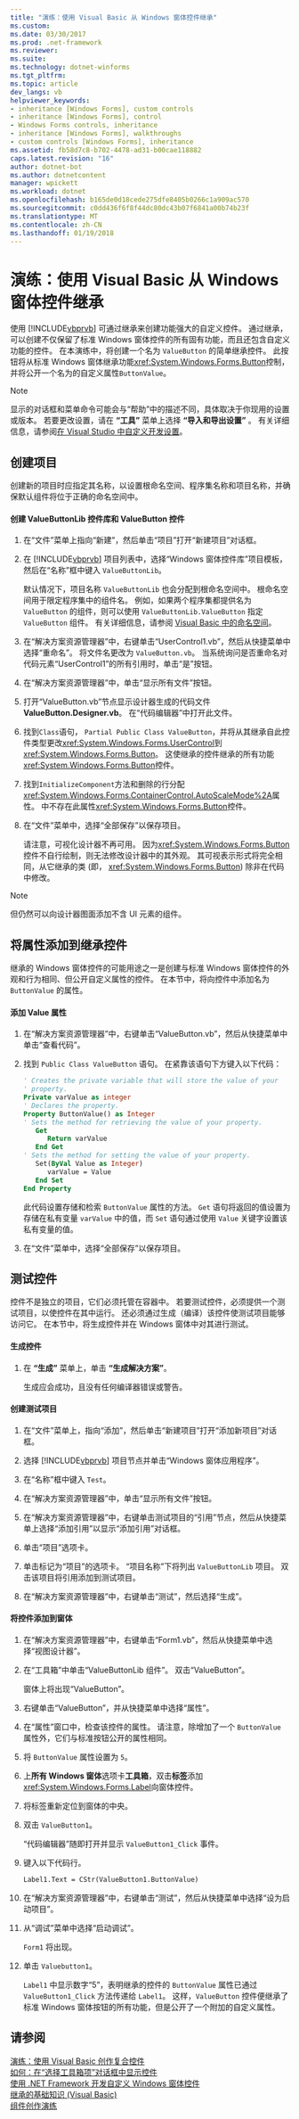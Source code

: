 ```yaml
---
title: "演练：使用 Visual Basic 从 Windows 窗体控件继承"
ms.custom: 
ms.date: 03/30/2017
ms.prod: .net-framework
ms.reviewer: 
ms.suite: 
ms.technology: dotnet-winforms
ms.tgt_pltfrm: 
ms.topic: article
dev_langs: vb
helpviewer_keywords:
- inheritance [Windows Forms], custom controls
- inheritance [Windows Forms], control
- Windows Forms controls, inheritance
- inheritance [Windows Forms], walkthroughs
- custom controls [Windows Forms], inheritance
ms.assetid: fb58d7c8-b702-4478-ad31-b00cae118882
caps.latest.revision: "16"
author: dotnet-bot
ms.author: dotnetcontent
manager: wpickett
ms.workload: dotnet
ms.openlocfilehash: b165de0d18cede275dfe8405b0266c1a909ac570
ms.sourcegitcommit: c0dd436f6f8f44dc80dc43b07f6841a00b74b23f
ms.translationtype: MT
ms.contentlocale: zh-CN
ms.lasthandoff: 01/19/2018
---
```

# <a name="walkthrough-inheriting-from-a-windows-forms-control-with-visual-basic"></a>演练：使用 Visual Basic 从 Windows 窗体控件继承
使用 [!INCLUDE[vbprvb](../../../../includes/vbprvb-md.md)] 可通过继承来创建功能强大的自定义控件。 通过继承，可以创建不仅保留了标准 Windows 窗体控件的所有固有功能，而且还包含自定义功能的控件。 在本演练中，将创建一个名为 `ValueButton` 的简单继承控件。 此按钮将从标准 Windows 窗体继承功能<xref:System.Windows.Forms.Button>控制，并将公开一个名为的自定义属性`ButtonValue`。  
  
> [!NOTE]
>  显示的对话框和菜单命令可能会与“帮助”中的描述不同，具体取决于你现用的设置或版本。 若要更改设置，请在 **“工具”** 菜单上选择 **“导入和导出设置”** 。 有关详细信息，请参阅[在 Visual Studio 中自定义开发设置](http://msdn.microsoft.com/library/22c4debb-4e31-47a8-8f19-16f328d7dcd3)。  
  
## <a name="creating-the-project"></a>创建项目  
 创建新的项目时应指定其名称，以设置根命名空间、程序集名称和项目名称，并确保默认组件将位于正确的命名空间中。  
  
#### <a name="to-create-the-valuebuttonlib-control-library-and-the-valuebutton-control"></a>创建 ValueButtonLib 控件库和 ValueButton 控件  
  
1.  在“文件”菜单上指向“新建”，然后单击“项目”打开“新建项目”对话框。  
  
2.  在 [!INCLUDE[vbprvb](../../../../includes/vbprvb-md.md)] 项目列表中，选择“Windows 窗体控件库”项目模板，然后在“名称”框中键入 `ValueButtonLib`。  
  
     默认情况下，项目名称 `ValueButtonLib` 也会分配到根命名空间中。 根命名空间用于限定程序集中的组件名。 例如，如果两个程序集都提供名为 `ValueButton` 的组件，则可以使用 `ValueButtonLib.ValueButton` 指定 `ValueButton` 组件。 有关详细信息，请参阅 [Visual Basic 中的命名空间](~/docs/visual-basic/programming-guide/program-structure/namespaces.md)。  
  
3.  在“解决方案资源管理器”中，右键单击“UserControl1.vb”，然后从快捷菜单中选择“重命名”。 将文件名更改为 `ValueButton.vb`。 当系统询问是否重命名对代码元素“UserControl1”的所有引用时，单击“是”按钮。  
  
4.  在“解决方案资源管理器”中，单击“显示所有文件”按钮。  
  
5.  打开“ValueButton.vb”节点显示设计器生成的代码文件 **ValueButton.Designer.vb**。 在“代码编辑器”中打开此文件。  
  
6.  找到`Class`语句， `Partial Public Class ValueButton`，并将从其继承自此控件类型更改<xref:System.Windows.Forms.UserControl>到<xref:System.Windows.Forms.Button>。 这使继承的控件继承的所有功能<xref:System.Windows.Forms.Button>控件。  
  
7.  找到`InitializeComponent`方法和删除的行分配<xref:System.Windows.Forms.ContainerControl.AutoScaleMode%2A>属性。 中不存在此属性<xref:System.Windows.Forms.Button>控件。  
  
8.  在“文件”菜单中，选择“全部保存”以保存项目。  
  
     请注意，可视化设计器不再可用。 因为<xref:System.Windows.Forms.Button>控件不自行绘制，则无法修改设计器中的其外观。 其可视表示形式将完全相同，从它继承的类 (即， <xref:System.Windows.Forms.Button>) 除非在代码中修改。  
  
> [!NOTE]
>  但仍然可以向设计器图面添加不含 UI 元素的组件。  
  
## <a name="adding-a-property-to-your-inherited-control"></a>将属性添加到继承控件  
 继承的 Windows 窗体控件的可能用途之一是创建与标准 Windows 窗体控件的外观和行为相同、但公开自定义属性的控件。 在本节中，将向控件中添加名为 `ButtonValue` 的属性。  
  
#### <a name="to-add-the-value-property"></a>添加 Value 属性  
  
1.  在“解决方案资源管理器”中，右键单击“ValueButton.vb”，然后从快捷菜单中单击“查看代码”。  
  
2.  找到 `Public Class ValueButton` 语句。 在紧靠该语句下方键入以下代码：  
  
    ```vb  
    ' Creates the private variable that will store the value of your   
    ' property.  
    Private varValue as integer  
    ' Declares the property.  
    Property ButtonValue() as Integer  
    ' Sets the method for retrieving the value of your property.  
       Get  
          Return varValue  
       End Get  
    ' Sets the method for setting the value of your property.  
       Set(ByVal Value as Integer)  
          varValue = Value  
       End Set  
    End Property  
    ```  
  
     此代码设置存储和检索 `ButtonValue` 属性的方法。 `Get` 语句将返回的值设置为存储在私有变量 `varValue` 中的值，而 `Set` 语句通过使用 `Value` 关键字设置该私有变量的值。  
  
3.  在“文件”菜单中，选择“全部保存”以保存项目。  
  
## <a name="testing-your-control"></a>测试控件  
 控件不是独立的项目，它们必须托管在容器中。 若要测试控件，必须提供一个测试项目，以使控件在其中运行。 还必须通过生成（编译）该控件使测试项目能够访问它。 在本节中，将生成控件并在 Windows 窗体中对其进行测试。  
  
#### <a name="to-build-your-control"></a>生成控件  
  
1.  在 **“生成”** 菜单上，单击 **“生成解决方案”**。  
  
     生成应会成功，且没有任何编译器错误或警告。  
  
#### <a name="to-create-a-test-project"></a>创建测试项目  
  
1.  在“文件”菜单上，指向“添加”，然后单击“新建项目”打开“添加新项目”对话框。  
  
2.  选择 [!INCLUDE[vbprvb](../../../../includes/vbprvb-md.md)] 项目节点并单击“Windows 窗体应用程序”。  
  
3.  在“名称”框中键入 `Test`。  
  
4.  在“解决方案资源管理器”中，单击“显示所有文件”按钮。  
  
5.  在“解决方案资源管理器”中，右键单击测试项目的“引用”节点，然后从快捷菜单上选择“添加引用”以显示“添加引用”对话框。  
  
6.  单击“项目”选项卡。  
  
7.  单击标记为“项目”的选项卡。 “项目名称”下将列出 `ValueButtonLib` 项目。 双击该项目将引用添加到测试项目。  
  
8.  在“解决方案资源管理器”中，右键单击“测试”，然后选择“生成”。  
  
#### <a name="to-add-your-control-to-the-form"></a>将控件添加到窗体  
  
1.  在“解决方案资源管理器”中，右键单击“Form1.vb”，然后从快捷菜单中选择“视图设计器”。  
  
2.  在“工具箱”中单击“ValueButtonLib 组件”。 双击“ValueButton”。  
  
     窗体上将出现“ValueButton”。  
  
3.  右键单击“ValueButton”，并从快捷菜单中选择“属性”。  
  
4.  在“属性”窗口中，检查该控件的属性。 请注意，除增加了一个 `ButtonValue` 属性外，它们与标准按钮公开的属性相同。  
  
5.  将 `ButtonValue` 属性设置为 `5`。  
  
6.  上**所有 Windows 窗体**选项卡**工具箱**，双击**标签**添加<xref:System.Windows.Forms.Label>向窗体控件。  
  
7.  将标签重新定位到窗体的中央。  
  
8.  双击 `ValueButton1`。  
  
     “代码编辑器”随即打开并显示 `ValueButton1_Click` 事件。  
  
9. 键入以下代码行。  
  
    ```vb  
    Label1.Text = CStr(ValueButton1.ButtonValue)  
    ```  
  
10. 在“解决方案资源管理器”中，右键单击“测试”，然后从快捷菜单中选择“设为启动项目”。  
  
11. 从“调试”菜单中选择“启动调试”。  
  
     `Form1` 将出现。  
  
12. 单击 `Valuebutton1`。  
  
     `Label1` 中显示数字“5”，表明继承的控件的 `ButtonValue` 属性已通过 `ValueButton1_Click` 方法传递给 `Label1`。 这样，`ValueButton` 控件便继承了标准 Windows 窗体按钮的所有功能，但是公开了一个附加的自定义属性。  
  
## <a name="see-also"></a>请参阅  
 [演练：使用 Visual Basic 创作复合控件](../../../../docs/framework/winforms/controls/walkthrough-authoring-a-composite-control-with-visual-basic.md)  
 [如何：在“选择工具箱项”对话框中显示控件](../../../../docs/framework/winforms/controls/how-to-display-a-control-in-the-choose-toolbox-items-dialog-box.md)  
 [使用 .NET Framework 开发自定义 Windows 窗体控件](../../../../docs/framework/winforms/controls/developing-custom-windows-forms-controls.md)  
 [继承的基础知识 (Visual Basic)](~/docs/visual-basic/programming-guide/language-features/objects-and-classes/inheritance-basics.md)  
 [组件创作演练](http://msdn.microsoft.com/library/c414cca9-2489-4208-8b38-954586d91c13)
